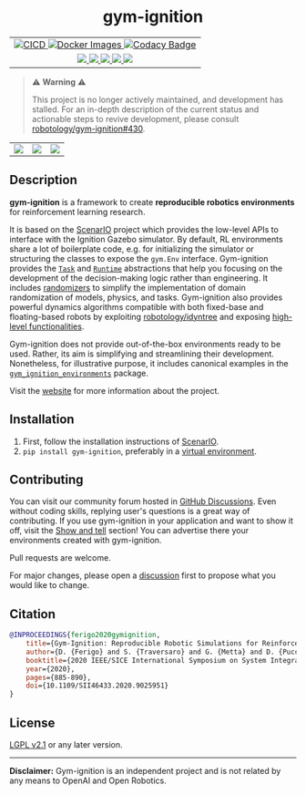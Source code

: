 <p align="center">
<h1 align="center">gym-ignition</h1>
</p>

<div align="center">
<table>
    <tbody>
         <tr>
            <td align="center">
                <a href="https://github.com/robotology/gym-ignition/actions">
                <img src="https://github.com/robotology/gym-ignition/workflows/CI/CD/badge.svg" alt="CICD" />
                </a>
                <a href="https://github.com/robotology/gym-ignition/actions">
                <img src="https://github.com/robotology/gym-ignition/workflows/Docker%20Images/badge.svg" alt="Docker Images" />
                </a>
                <a href="https://www.codacy.com/gh/robotology/gym-ignition/dashboard?utm_source=github.com&amp;utm_medium=referral&amp;utm_content=robotology/gym-ignition&amp;utm_campaign=Badge_Grade">
                <img src="https://api.codacy.com/project/badge/Grade/5536b05f8be94483b64ee883e7170a39" alt="Codacy Badge" />
                </a>
            </td>
        </tr>   
        <tr>
            <td align="center">
                <a href="https://pypi.org/project/gym-ignition/">
                <img src="https://img.shields.io/pypi/v/gym-ignition.svg" />
                </a>
                <a href="https://pypi.org/project/gym-ignition/">
                <img src="https://img.shields.io/pypi/pyversions/gym-ignition.svg" />
                </a>
                <a href="https://pypi.org/project/gym-ignition/">
                <img src="https://img.shields.io/pypi/status/gym-ignition.svg" />
                </a>
                <a href="https://pypi.org/project/gym-ignition/">
                <img src="https://img.shields.io/pypi/format/gym-ignition.svg" />
                </a>
                <a href="https://pypi.org/project/gym-ignition/">
                <img src="https://img.shields.io/pypi/l/gym-ignition.svg" />
                </a>
            </td>
        </tr>
    </tbody>
</table>
</div>

> ⚠️ **Warning** ⚠️
>
> This project is no longer actively maintained, and development has stalled.
> For an in-depth description of the current status and actionable steps to revive development, please consult [robotology/gym-ignition#430]([url](https://github.com/robotology/gym-ignition/issues/430)).

||||
|:---:|:---:|:---:|
| ![][pendulum] | ![][panda] | ![][icub] |

[icub]: https://user-images.githubusercontent.com/469199/99262746-9e021a80-281e-11eb-9df1-d70134b0801a.png
[panda]: https://user-images.githubusercontent.com/469199/99263111-0cdf7380-281f-11eb-9cfe-338b2aae0503.png
[pendulum]: https://user-images.githubusercontent.com/469199/99262383-321fb200-281e-11eb-89cc-cc31f590daa3.png

## Description

**gym-ignition** is a framework to create **reproducible robotics environments** for reinforcement learning research.

It is based on the [ScenarIO](scenario/) project which provides the low-level APIs to interface with the Ignition Gazebo simulator.
By default, RL environments share a lot of boilerplate code, e.g. for initializing the simulator or structuring the classes
to expose the `gym.Env` interface.
Gym-ignition provides the [`Task`](python/gym_ignition/base/task.py) and [`Runtime`](python/gym_ignition/base/runtime.py)
abstractions that help you focusing on the development of the decision-making logic rather than engineering.
It includes [randomizers](python/gym_ignition/randomizers) to simplify the implementation of domain randomization
of models, physics, and tasks.
Gym-ignition also provides powerful dynamics algorithms compatible with both fixed-base and floating-based robots by
exploiting [robotology/idyntree](https://github.com/robotology/idyntree/) and exposing
[high-level functionalities](python/gym_ignition/rbd/idyntree).

Gym-ignition does not provide out-of-the-box environments ready to be used.
Rather, its aim is simplifying and streamlining their development.
Nonetheless, for illustrative purpose, it includes canonical examples in the
[`gym_ignition_environments`](python/gym_ignition_environments) package.

Visit the [website][website] for more information about the project.

[website]: https://robotology.github.io/gym-ignition

## Installation

1. First, follow the installation instructions of [ScenarIO](scenario/).
2. `pip install gym-ignition`, preferably in a [virtual environment](https://docs.python.org/3.8/tutorial/venv.html).

## Contributing

You can visit our community forum hosted in [GitHub Discussions](https://github.com/robotology/gym-ignition/discussions).
Even without coding skills, replying user's questions is a great way of contributing.
If you use gym-ignition in your application and want to show it off, visit the
[Show and tell](https://github.com/robotology/gym-ignition/discussions/categories/show-and-tell) section!
You can advertise there your environments created with gym-ignition.

Pull requests are welcome.

For major changes, please open a [discussion](https://github.com/robotology/gym-ignition/discussions)
first to propose what you would like to change.

## Citation

```bibtex
@INPROCEEDINGS{ferigo2020gymignition,
    title={Gym-Ignition: Reproducible Robotic Simulations for Reinforcement Learning},
    author={D. {Ferigo} and S. {Traversaro} and G. {Metta} and D. {Pucci}},
    booktitle={2020 IEEE/SICE International Symposium on System Integration (SII)},
    year={2020},
    pages={885-890},
    doi={10.1109/SII46433.2020.9025951}
} 
```

## License

[LGPL v2.1](https://choosealicense.com/licenses/lgpl-2.1/) or any later version.

---

**Disclaimer:** Gym-ignition is an independent project and is not related by any means to OpenAI and Open Robotics.
